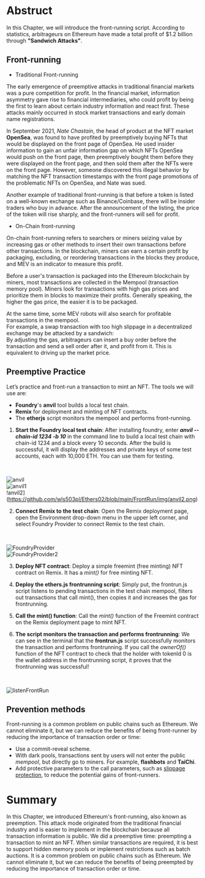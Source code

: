# Abstruct

In this Chapter, we will introduce the front-running script. According to statistics, arbitrageurs on Ethereum have made a total profit of $1.2 billion through **\"Sandwich Attacks\"**.

## Front-running

- Traditional Front-running

The early emergence of preemptive attacks in traditional financial markets was a pure competition for profit. In the financial market, information asymmetry gave rise to financial intermediaries,
who could profit by being the first to learn about certain industry information and react first. These attacks mainly occurred in stock market transactions and early domain name registrations.

In September 2021, _Nate Chastain_, the head of product at the NFT market **OpenSea**, was found to have profited by preemptively buying NFTs that would be displayed on the front page of OpenSea.
He used insider information to gain an unfair information gap on which NFTs OpenSea would push on the front page, then preemptively bought them before they were displayed on the front page,
and then sold them after the NFTs were on the front page. However, someone discovered this illegal behavior by matching the NFT transaction timestamps with the front page promotions of the problematic NFTs on OpenSea, and Nate was sued.<br>

Another example of traditional front-running is that before a token is listed on a well-known exchange such as Binance/Coinbase, there will be insider traders who buy in advance.
After the announcement of the listing, the price of the token will rise sharply, and the front-runners will sell for profit.

- On-Chain front-running

On-chain front-running refers to searchers or miners seizing value by increasing gas or other methods to insert their own transactions before other transactions.
In the blockchain, miners can earn a certain profit by packaging, excluding, or reordering transactions in the blocks they produce, and MEV is an indicator to measure this profit.<br>

Before a user's transaction is packaged into the Ethereum blockchain by miners, most transactions are collected in the Mempool (transaction memory pool).
Miners look for transactions with high gas prices and prioritize them in blocks to maximize their profits. Generally speaking, the higher the gas price, the easier it is to be packaged.<br>

At the same time, some MEV robots will also search for profitable transactions in the mempool.<br>
For example, a swap transaction with too high slippage in a decentralized exchange may be attacked by a sandwich:<br>
By adjusting the gas, arbitrageurs can insert a buy order before the transaction and send a sell order after it, and profit from it. This is equivalent to driving up the market price.

## Preemptive Practice

Let’s practice and front-run a transaction to mint an NFT. The tools we will use are:
- **Foundry**'s **anvil** tool builds a local test chain.
- **Remix** for deployment and minting of NFT contracts.
- The **etherjs** script monitors the mempool and performs front-running.

1. **Start the Foundry local test chain**: After installing foundry, enter _**anvil --chain-id 1234 -b 10**_ in the command line to build a local test chain with chain-id 1234 and a block every 10 seconds. After the build is successful, it will display the addresses and private keys of some test accounts, each with 10,000 ETH. You can use them for testing.
<br>

![anvil](https://github.com/wls503pl/Ethers02/blob/main/FrontRun/img/anvil.png)<br>
![anvil1](https://github.com/wls503pl/Ethers02/blob/main/FrontRun/img/anvil1.png)<br>
!anvil2](https://github.com/wls503pl/Ethers02/blob/main/FrontRun/img/anvil2.png)<br>

2. **Connect Remix to the test chain**: Open the Remix deployment page, open the Environment drop-down menu in the upper left corner, and select Foundry Provider to connect Remix to the test chain.
<br>

![FoundryProvider](https://github.com/wls503pl/Ethers02/blob/main/FrontRun/img/FoundryProvider.png)<br>
![FoundryProvider2](https://github.com/wls503pl/Ethers02/blob/main/FrontRun/img/FoundryProvider2.png)<br>

3. **Deploy NFT contract**: Deploy a simple freemint (free minting) NFT contract on Remix. It has a _mint()_ for free minting NFT.

4. **Deploy the ethers.js frontrunning script**: Simply put, the frontrun.js script listens to pending transactions in the test chain mempool, filters out transactions that call mint(), then copies it and increases the gas for frontrunning.

5. **Call the mint() function**: Call the _mint()_ function of the Freemint contract on the Remix deployment page to mint NFT.

6. **The script monitors the transaction and performs frontrunning**: We can see in the terminal that the **frontrun.js** script successfully monitors the transaction and performs frontrunning. If you call the _ownerOf()_ function of the NFT contract to check that the holder with tokenId 0 is the wallet address in the frontrunning script, it proves that the frontrunning was successful!
<br>

![listenFrontRun](https://github.com/wls503pl/Ethers02/blob/main/FrontRun/img/listenFrontRun.png)

## Prevention methods

Front-running is a common problem on public chains such as Ethereum. We cannot eliminate it, but we can reduce the benefits of being front-runner by reducing the importance of transaction order or time:
- Use a commit-reveal scheme.
- With dark pools, transactions sent by users will not enter the public _mempool_, but directly go to miners. For example, **flashbots** and **TaiChi**.
- Add protective parameters to the call parameters, such as [slippage protection](https://uniswapv3book.com/milestone_3/slippage-protection.html), to reduce the potential gains of front-runners.

# Summary

In this Chapter, we introduced Ethereum's front-running, also known as preemption. This attack mode originated from the traditional financial industry and is easier to implement in the blockchain because all transaction information is public. We did a preemptive time: preempting a transaction to mint an NFT. When similar transactions are required, it is best to support hidden memory pools or implement restrictions such as batch auctions. It is a common problem on public chains such as Ethereum. We cannot eliminate it, but we can reduce the benefits of being preempted by reducing the importance of transaction order or time.
